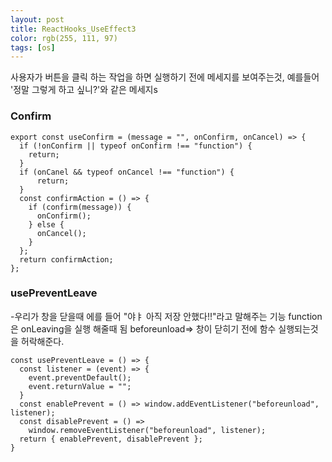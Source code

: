 ```yaml
---
layout: post
title: ReactHooks_UseEffect3
color: rgb(255, 111, 97)
tags: [os]
---
```


사용자가 버튼을 클릭 하는 작업을 하면 실행하기 전에 메세지를 보여주는것, 예를들어 '정말 그렇게 하고 싶니?'와 같은 메세지s
<h3>Confirm</h3>

```
export const useConfirm = (message = "", onConfirm, onCancel) => {
  if (!onConfirm || typeof onConfirm !== "function") {
    return;
  }
  if (onCanel && typeof onCancel !== "function") {
      return;
  }
  const confirmAction = () => {
    if (confirm(message)) {
      onConfirm();
    } else {
      onCancel();
    }
  };
  return confirmAction;
};
```

<h3>usePreventLeave</h3>-우리가 창을 닫을때 에를 들어 "야ㅑ 아직 저장 안했다!!"라고 말해주는 기능
function은 onLeaving을 실행 해줄때 됨
beforeunload=> 창이 닫히기 전에 함수 실행되는것을 허락해준다. 

```
const usePreventLeave = () => {
  const listener = (event) => {
    event.preventDefault();
    event.returnValue = "";
  }
  const enablePrevent = () => window.addEventListener("beforeunload", listener);
  const disablePrevent = () =>
    window.removeEventListener("beforeunload", listener);
  return { enablePrevent, disablePrevent };
}
```